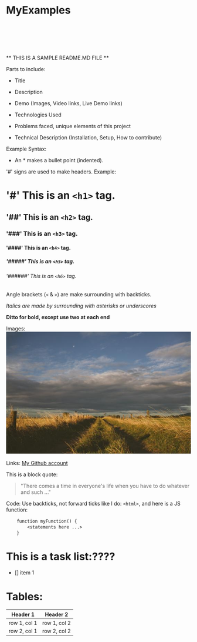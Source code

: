 # MyExamples








<br/><br/><br/><br/><br/>
** THIS IS A SAMPLE README.MD FILE **

Parts to include:

* Title

* Description

* Demo (Images, Video links, Live Demo links)

* Technologies Used

* Problems faced, unique elements of this project

* Technical Description (Installation, Setup, How to contribute)

Example Syntax:
* An * makes a bullet point (indented).

'#' signs are used to make headers.  Example:

# '#' This is an `<h1>` tag.
## '##' This is an `<h2>` tag.
### '###' This is an `<h3>` tag.
#### '####' This is an `<h4>` tag.
##### '#####' This is an `<h5>` tag.
###### '######' This is an `<h6>` tag.

Angle brackets (`<` & `>`) are make surrounding with backticks. 

*Italics are made by surrounding with asterisks or underscores* 

__Ditto for bold, except use two at each end__

Images: ![Image of a rocky beach.](./rockybeach.jpg)

Links: [My Github account](https://github.com/)

This is a block quote:
> "There comes a time in
> everyone's life when 
> you have to do whatever and such ..."

Code:  Use backticks, not forward ticks like I do: `<html>`,
and here is a JS function:

```
    function myFunction() {
        <statements here ...>
    }
```

# This is a task list:????
- [] item 1

# Tables:
Header 1 | Header 2
---------|---------
row 1, col 1  | row 1, col 2
row 2, col 1  | row 2, col 2










